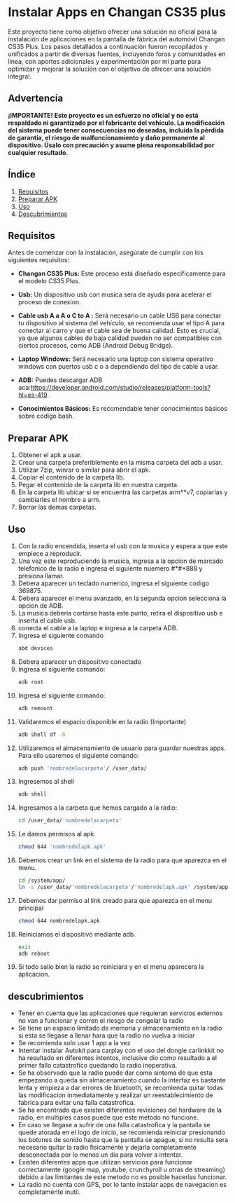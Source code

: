 # Instalar Apps en Changan CS35 plus

Este proyecto tiene como objetivo ofrecer una solución no oficial para la instalación de aplicaciones en la pantalla de fábrica del automóvil Changan CS35 Plus. Los pasos detallados a continuación fueron recopilados y unificados a partir de diversas fuentes, incluyendo foros y comunidades en línea, con aportes adicionales y experimentación por mi parte para optimizar y mejorar la solución con el objetivo de ofrecer una solución integral.

## Advertencia

**¡IMPORTANTE! Este proyecto es un esfuerzo no oficial y no está respaldado ni garantizado por el fabricante del vehículo. La modificación del sistema puede tener consecuencias no deseadas, incluida la pérdida de garantía, el riesgo de malfuncionamiento y daño permanente al dispositivo. Úsalo con precaución y asume plena responsabilidad por cualquier resultado.**


## Índice

1. [Requisitos](#requisitos)
2. [Preparar APK](#prepararapk)
3. [Uso](#uso)
4. [Descubrimientos](#descrubrimientos)

## Requisitos

Antes de comenzar con la instalación, asegúrate de cumplir con los siguientes requisitos:

- **Changan CS35 Plus:** Este proceso está diseñado específicamente para el modelo CS35 Plus.
  
- **Usb:** Un dispositivo usb con musica sera de ayuda para acelerar el proceso de conexion. 
  
- **Cable usb A a A o C to A :** Será necesario un cable USB para conectar tu dispositivo al sistema del vehículo, se recomienda usar el tipo A para conectar al carro y que el cable sea de buena calidad. Esto es crucial, ya que algunos cables de baja calidad pueden no ser compatibles con ciertos procesos, como ADB (Android Debug Bridge).

- **Laptop Windows:** Será necesario una laptop con sistema operativo windows con puertos usb c o a dependiendo del tipo de cable a usar.

- **ADB:** Puedes descargar ADB aca:https://developer.android.com/studio/releases/platform-tools?hl=es-419 .

- **Conocimientos Básicos:** Es recomendable tener conocimientos básicos sobre codigo bash.

## Preparar APK
1. Obtener el apk a usar.
2. Crear una carpeta preferiblemente en la misma carpeta del adb a usar.
3. Utilizar 7zip, winrar o similar para abrir el apk.
4. Copiar el contenido de la carpeta lib.
5. Pegar el contenido de la carpeta lib en nuestra carpeta.
6. En la carpeta lib ubicar si se encuentra las carpetas arm**v7, copiarlas y cambiarles el nombre a arm.
7. Borrar las demas carpetas.


## Uso

1. Con la radio encendida, inserta el usb con la musica y espera a que este empiece a reproducir.
2. Una vez este reproduciendo la musica, ingresa a la opcion de marcado telefonico de la radio e ingresa el siguiente nuemero #*#*888 y presiona llamar.
3. Debera aparecer un teclado numerico, ingresa el siguiente codigo 369875.
4. Debera aparecer el menu avanzado, en la segunda opcion selecciona la opcion de ADB.
5. La musica deberia cortarse hasta este punto, retira el dispositivo usb e inserta el cable usb.
6. conecta el cable a la laptop e ingresa a la carpeta ADB.
7. Ingresa el siguiente comando
   ```bash
   abd devices
8. Debera aparecer un dispositivo conectado
9. Ingresa el siguiente comando:
    ```bash
    adb root
10. Ingresa el siguiente comando:
    ```bash
    adb remount
11. Validaremos el espacio disponible en la radio (Importante)
    ```bash
    adb shell df -h
11. Utilizaremos el almacenamiento de usuario para guardar nuestras apps. Para ello usaremos el siguiente comando:
    ```bash
    adb push 'nombredelacarpeta'/ /user_data/
12. Ingresemos al shell
    ```bash
    adb shell
13. Ingresamos a la carpeta que hemos cargado a la radio:
    ```bash
    cd /user_data/'nombredelacarpeta'
14. Le damos permisos al apk.
    ```bash
    chmod 644 'nombredelapk.apk'
15. Debemos crear un link en el sistema de la radio para que aparezca en el menu.
    ```bash
    cd /system/app/
    ln -s /user_data/'nombredelacarpeta'/'nombredelapk.apk' /system/app/
16. Debemos dar permiso al link creado para que aparezca en el menu principal
    ```bash
    chmod 644 nombredelapk.apk
17. Reiniciamos el dispositivo mediante adb.
    ```bash
    exit
    adb reboot
18. Si todo salio bien la radio se reiniciara y en el menu aparecera la aplicacion.


## descubrimientos

- Tener en cuenta que las aplicaciones que requieran servicios externos no van a funcionar y corren el riesgo de congelar la radio
- Se tiene un espacio limitado de memoria y almacenamiento en la radio si esta se llegase a llenar hara que la radio no vuelva a iniciar
- Se recomienda solo usar 1 app a la vez
- Intentar instalar Autokit para carplay con el uso del dongle carlinkkit no ha resultado en diferentes intentos, inclusive dio como resultado a el primer fallo catastrofico quedando la radio inoperativa.
- Se ha observado que la radio puede dar como sintoma de que esta empezando a queda sin almacenamiento cuando la interfaz es bastante lenta y empieza a dar errores de bluetooth, se recomienda quitar todas las modificacion inmediatamente y realizar un reestablecimiento de fabrica para evitar una falla catastrofica.
- Se ha encontrado que existen diferentes revisiones del hardware de la radio, en multiples casos puede que este metodo no funcione.
- En caso se llegase a sufrir de una falla catastrofica y la pantalla se quede atorada en el logo de inicio, se recomienda reiniciar presionando los botones de sonido hasta que la pantalla se apague, si no resulta sera necesario quitar la radio fisicamente y dejarla completamente desconectada por lo menos un dia para volver a intentar.
- Existen diferentes apps que utilizan servicios para funcionar correctamente (google map, youtube, crunchyroll u otras de streaming) debido a las limitantes de este metodo no es posible hacerlas funcionar.
- La radio no cuenta con GPS, por lo tanto instalar apps de navegacion es completamente inutil.
